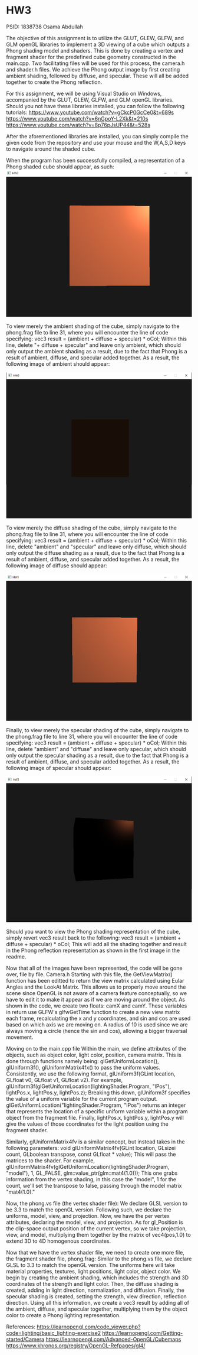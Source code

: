 # HW3
PSID: 1838738 Osama Abdullah

The objective of this assignment is to utilize the  GLUT, GLEW, GLFW, and GLM openGL libraries to implement a 3D viewing of a cube which outputs a Phong shading model and shaders. This is done by creating a vertex and fragment shader for the predefined cube geometry constructed in the main.cpp. Two facilitating files will be used for this process, the camera.h and shader.h files. We achieve the Phong output image by first creating ambient shading, followed by diffuse, and specular. These will all be added together to create the Phong reflection.

For this assignment, we will be using Visual Studio on Windows, accompanied by the GLUT, GLEW, GLFW, and GLM openGL libraries. 
Should you not have these libraries installed, you can follow the following tutorials:
https://www.youtube.com/watch?v=gCkcP0GcCe0&t=689s
https://www.youtube.com/watch?v=6nGpoY-L2Xk&t=210s
https://www.youtube.com/watch?v=8p76pJsUP44&t=528s

After the aforementioned libraries are installed, you can simply compile the given code from the repository and use your mouse and the W,A,S,D keys to navigate around the shaded cube.

When the program has been successfully compiled, a representation of a Phong shaded cube should appear, as such:
![Scene1](https://github.com/omabdullah/HW3/blob/main/phong.png?raw=true "Scene 1")

To view merely the ambient shading of the cube, simply navigate to the phong.frag file to line 31, where you will encounter the line of code specifying:
    vec3 result = (ambient + diffuse + specular) * oCol;
Within this line, delete "+ diffuse + specular" and leave only ambient, which should only output the ambient shading as a result, due to the fact that Phong is a result of ambient, diffuse, and specular added together. As a result, the following image of ambient should appear:

![Scene2](https://github.com/omabdullah/HW3/blob/main/ambient.png?raw=true "Scene 1")

To view merely the diffuse shading of the cube, simply navigate to the phong.frag file to line 31, where you will encounter the line of code specifying:
    vec3 result = (ambient + diffuse + specular) * oCol;
Within this line, delete "ambient" and "specular" and leave only diffuse, which should only output the diffuse shading as a result, due to the fact that Phong is a result of ambient, diffuse, and specular added together. As a result, the following image of diffuse should appear:

![Scene2](https://github.com/omabdullah/HW3/blob/main/diffuse.png?raw=true "Scene 1")

Finally, to view merely the specular shading of the cube, simply navigate to the phong.frag file to line 31, where you will encounter the line of code specifying:
    vec3 result = (ambient + diffuse + specular) * oCol;
Within this line, delete "ambient" and "diffuse" and leave only specular, which should only output the specular shading as a result, due to the fact that Phong is a result of ambient, diffuse, and specular added together. As a result, the following image of specular should appear:

![Scene2](https://github.com/omabdullah/HW3/blob/main/specular.png?raw=true "Scene 1")

Should you want to view the Phong shading representation of the cube, simply revert vec3 result back to the following:
    vec3 result = (ambient + diffuse + specular) * oCol;
This will add all the shading together and result in the Phong reflection representation as shown in the first image in the readme.


Now that all of the images have been represented, the code will be gone over, file by file.
Camera.h
Starting with this file, the GetViewMatrix() function has been editted to return the view matrix calculated using Eular Angles and the LookAt Matrix. This allows us to properly move around the scene since OpenGL is not aware of a camera feature conceptually, so we have to edit it to make it appear as if we are moving around the object. As shown in the code, we create two floats: camX and camY. These variables in return use GLFW's glfwGetTime function to create a new view matrix each frame, recalculating the x and y coordinates, and sin and cos are used based on which axis we are moving on. A radius of 10 is used since we are always moving a circle (hence the sin and cos), allowing a bigger traversal movement.

Moving on to the main.cpp file
Within the main, we define attributes of the objects, such as object color, light color, position, camera matrix. This is done through functions namely being: glGetUniformLocation(), glUniform3f(), glUniformMatrix4fx() to pass the uniform values.
Consistently, we use the following format, glUniform3f(GLint location, GLfloat v0, GLfloat v1, GLfloat v2).
For example, glUniform3f(glGetUniformLocation(lightingShader.Program, "lPos"), lightPos.x, lightPos.y, lightPos.z);
Breaking this down, glUniform3f specifies the value of a uniform variable for the current program output.
glGetUniformLocation("lightingShader.Program, "lPos") returns an integer that represents the location of a specific uniform variable within a program object from the fragment file.
Finally, lightPos.x, lightPos.y, lightPos.y will give the values of those coordinates for the light position using the fragment shader.

Similarly, glUniformMatrix4fv is a similar concept, but instead takes in the following parameters:
void glUniformMatrix4fv(GLint location, GLsizei count, GLboolean transpose, const GLfloat * value);
This will pass the matrices to the shader.
For example, glUniformMatrix4fv(glGetUniformLocation(lightingShader.Program, "model"), 1, GL_FALSE, glm::value_ptr(glm::mat4(1.0)));
This one grabs information from the vertex shading, in this case the "model", 1 for the count, we'll set the transpose to false, passing through the model matrix "mat4(1.0)."

Now, the phong.vs file (the vertex shader file):
We declare GLSL version to be 3.3 to match the openGL version.
Following such, we declare the uniforms, model, view, and projection.
Now, we have the per vertex attributes, declaring the model, view, and projection.
As for gl_Position is the clip-space output position of the current vertex, so we take projection, view, and model, multiplying them together by the matrix of vec4(pos,1.0) to extend 3D to 4D homogenous coordinates.

Now that we have the vertex shader file, we need to create one more file, the fragment shader file, phong.frag:
Similar to the phong.vs file, we declare GLSL to 3.3 to match the openGL version.
The uniforms here will take material properties, textures, light positions, light color, object color.
We begin by creating the ambient shading, which includes the strength and 3D coordinates of the strength and light color.
Then, the diffuse shading is created, adding in light direction, normalization, and diffusion.
Finally, the specular shading is created, setting the strength, view direction, reflection direction.
Using all this information, we create a vec3 result by adding all of the ambient, diffuse, and specular together, multiplying them by the object color to create a Phong lighting representation.

References:
https://learnopengl.com/code_viewer.php?code=lighting/basic_lighting-exercise2
https://learnopengl.com/Getting-started/Camera
https://learnopengl.com/Advanced-OpenGL/Cubemaps
https://www.khronos.org/registry/OpenGL-Refpages/gl4/
